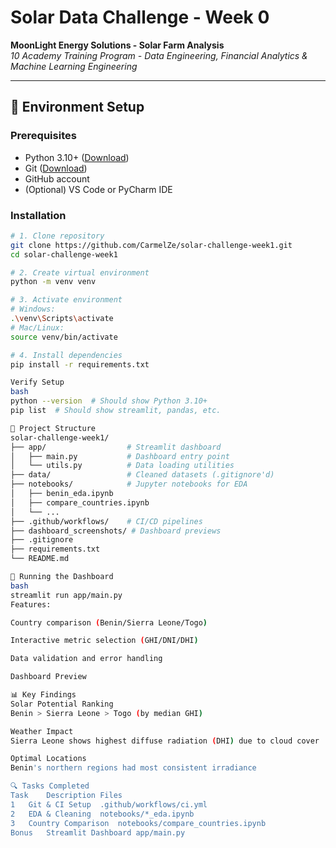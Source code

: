 # Solar Data Challenge - Week 0
**MoonLight Energy Solutions - Solar Farm Analysis**  
*10 Academy Training Program - Data Engineering, Financial Analytics & Machine Learning Engineering*

---

## 🌱 Environment Setup

### Prerequisites
- Python 3.10+ ([Download](https://www.python.org/downloads/))
- Git ([Download](https://git-scm.com/))
- GitHub account
- (Optional) VS Code or PyCharm IDE

### Installation
```bash
# 1. Clone repository
git clone https://github.com/CarmelZe/solar-challenge-week1.git
cd solar-challenge-week1

# 2. Create virtual environment
python -m venv venv

# 3. Activate environment
# Windows:
.\venv\Scripts\activate
# Mac/Linux:
source venv/bin/activate

# 4. Install dependencies
pip install -r requirements.txt

Verify Setup
bash
python --version  # Should show Python 3.10+
pip list  # Should show streamlit, pandas, etc.

📂 Project Structure
solar-challenge-week1/
├── app/                  # Streamlit dashboard
│   ├── main.py           # Dashboard entry point
│   └── utils.py          # Data loading utilities
├── data/                 # Cleaned datasets (.gitignore'd)
├── notebooks/            # Jupyter notebooks for EDA
│   ├── benin_eda.ipynb
│   ├── compare_countries.ipynb
│   └── ...
├── .github/workflows/    # CI/CD pipelines
├── dashboard_screenshots/ # Dashboard previews
├── .gitignore
├── requirements.txt
└── README.md

🚀 Running the Dashboard
bash
streamlit run app/main.py
Features:

Country comparison (Benin/Sierra Leone/Togo)

Interactive metric selection (GHI/DNI/DHI)

Data validation and error handling

Dashboard Preview

📊 Key Findings
Solar Potential Ranking
Benin > Sierra Leone > Togo (by median GHI)

Weather Impact
Sierra Leone shows highest diffuse radiation (DHI) due to cloud cover

Optimal Locations
Benin's northern regions had most consistent irradiance

🔍 Tasks Completed
Task	Description	Files
1	Git & CI Setup	.github/workflows/ci.yml
2	EDA & Cleaning	notebooks/*_eda.ipynb
3	Country Comparison	notebooks/compare_countries.ipynb
Bonus	Streamlit Dashboard	app/main.py
